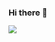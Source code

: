 ### Hi there 👋

![](https://github-readme-stats.vercel.app/api?username=CLERC-Tom&show_icons=true&theme=radical)
